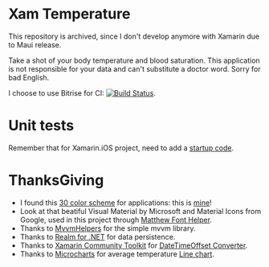 # Xam Temperature

This repository is archived, since I don't develop anymore with Xamarin due to Maui release.

Take a shot of your body temperature and blood saturation. This application is not responsible for your data and can't substitute a doctor word. Sorry for bad English.

I choose to use Bitrise for CI: [![Build Status](https://app.bitrise.io/app/8b0e5384a131a5ff/status.svg?token=0a_aPQx7QSYrGlxbyxEyVg&branch=main)](https://app.bitrise.io/app/8b0e5384a131a5ff).

# Unit tests
Remember that for Xamarin.iOS project, need to add a [startup code](https://docs.microsoft.com/en-us/appcenter/test-cloud/frameworks/uitest/xamarin-forms?tabs=windows#ios-application-project).

# ThanksGiving
  * I found this [30 color scheme](https://saruwakakun.com/en/material-color) for applications: this is [mine](https://saruwakakun.com/en/material-color#color_one23)!
  * Look at that beatiful Visual Material by Microsoft and Material Icons from Google, used in this project through [Matthew Font Helper](https://github.com/matthewrdev/md2cs). 
  * Thanks to [MvvmHelpers]() for the simple mvvm library.
  * Thanks to [Realm for .NET](https://docs.mongodb.com/realm/sdk/dotnet/) for data persistence.
  * Thanks to [Xamarin Community Toolkit](https://github.com/xamarin/XamarinCommunityToolkit) for [DateTimeOffset Converter](https://docs.microsoft.com/en-us/xamarin/community-toolkit/converters/datetimeoffsetconverter).
  * Thanks to [Microcharts](https://github.com/dotnet-ad/Microcharts) for average temperature [Line chart](https://github.com/dotnet-ad/Microcharts/wiki/LineChart).
